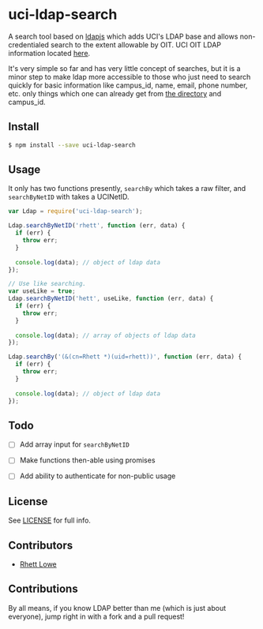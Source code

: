 # uci-ldap-search
A search tool based on [ldapjs](https://github.com/mcavage/node-ldapjs) which adds UCI's LDAP base and allows non-credentialed search to the extent allowable by OIT. UCI OIT LDAP information located [here](http://www.oit.uci.edu/idm/ldap/).

It's very simple so far and has very little concept of searches, but it is a minor step to make ldap more accessible to those who just need to search quickly for basic information like campus_id, name, email, phone number, etc. only things which one can already get from [the directory](http://directory.uci.edu/) and campus_id.

## Install

```sh
$ npm install --save uci-ldap-search
```

## Usage
It only has two functions presently, `searchBy` which takes a raw filter, and `searchByNetID` with takes a UCINetID.


```js
var Ldap = require('uci-ldap-search');

Ldap.searchByNetID('rhett', function (err, data) {
  if (err) {
    throw err;
  }
  
  console.log(data); // object of ldap data
});

// Use like searching.
var useLike = true;
Ldap.searchByNetID('hett', useLike, function (err, data) {
  if (err) {
    throw err;
  }
 
  console.log(data); // array of objects of ldap data
});

Ldap.searchBy('(&(cn=Rhett *)(uid=rhett))', function (err, data) {
  if (err) {
    throw err;
  }
  
  console.log(data); // object of ldap data
});
```

## Todo
- [ ] Add array input for `searchByNetID`
- [ ] Make functions then-able using promises
- [ ] Add ability to authenticate for non-public usage


## License
See [LICENSE](LICENSE) for full info.

## Contributors
- [Rhett Lowe](https://github.com/rhettl)

## Contributions
By all means, if you know LDAP better than me (which is just about everyone), jump right in with a fork and a pull request\! 
